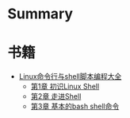 # Summary

# 书籍

* [Linux命令行与shell脚本编程大全](Linux_command_line_and_shell_scripting_bible,3E/README.md)
    * [第1章 初识Linux Shell](Linux_command_line_and_shell_scripting_bible,3E/Chapter_1_First_Introduction_to_Linux_shell.md)
    * [第2章 走进Shell](Linux_command_line_and_shell_scripting_bible,3E/Chapter_2_go_into_shell.md)
    * [第3章 基本的bash shell命令](Linux_command_line_and_shell_scripting_bible,3E/Chapter_3_basic_bash_shell.md)
